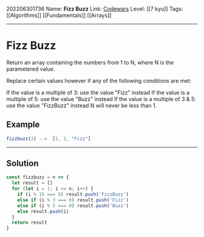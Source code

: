 202206301736
Name: **Fizz Buzz**
Link: [Codewars](https://www.codewars.com/kata/5300901726d12b80e8000498)
Level:  [[7 kyu]]
Tags: [[Algorithms]] [[Fundamentals]] [[Arrays]]

---

# Fizz Buzz


Return an array containing the numbers from 1 to N, where N is the parametered value.

Replace certain values however if any of the following conditions are met:

If the value is a multiple of 3: use the value "Fizz" instead
If the value is a multiple of 5: use the value "Buzz" instead
If the value is a multiple of 3 & 5: use the value "FizzBuzz" instead
N will never be less than 1.

## Example

``` javascript
fizzbuzz(3) -->  [1, 2, "Fizz"]
```

---

## Solution

``` javascript
const fizzbuzz = n => {
  let result = []
  for (let i = 1; i <= n; i++) {
    if (i % 15 === 0) result.push('FizzBuzz')
    else if (i % 3 === 0) result.push('Fizz')
    else if (i % 5 === 0) result.push('Buzz')
    else result.push(i)
  }
  return result
}
```